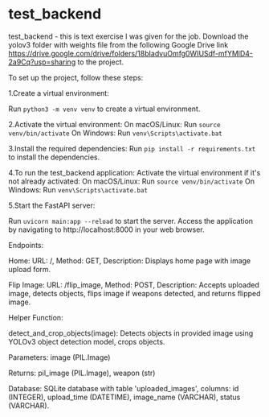 # test_backend

test_backend - this is text exercise I was given for the job.
Download the yolov3 folder with weights file from the following Google Drive link https://drive.google.com/drive/folders/18bIadvuOmfg0WIUSdf-mfYMlD4-2a9Cq?usp=sharing to the project.

To set up the project, follow these steps:

1.Create a virtual environment:

Run ``` python3 -m venv venv ``` to create a virtual environment.

2.Activate the virtual environment:
On macOS/Linux: Run ```source venv/bin/activate```
On Windows: Run ```venv\Scripts\activate.bat```

3.Install the required dependencies:
Run ```pip install -r requirements.txt``` to install the dependencies.

4.To run the test_backend application:
Activate the virtual environment if it's not already activated:
On macOS/Linux: Run ```source venv/bin/activate```
On Windows: Run ```venv\Scripts\activate.bat```


5.Start the FastAPI server:

Run ```uvicorn main:app --reload``` to start the server.
Access the application by navigating to http://localhost:8000 in your web browser.


Endpoints:

Home: URL: /, Method: GET, Description: Displays home page with image upload form.


Flip Image: URL: /flip_image, Method: POST, Description: Accepts uploaded image, detects objects, flips image if weapons detected, and returns flipped image.


Helper Function:

detect_and_crop_objects(image): Detects objects in provided image using YOLOv3 object detection model, crops objects.

Parameters: image (PIL.Image)

Returns: pil_image (PIL.Image), weapon (str)


Database: SQLite database with table 'uploaded_images', columns: id (INTEGER), upload_time (DATETIME), image_name (VARCHAR), status (VARCHAR).

